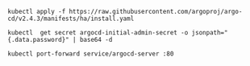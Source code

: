 `kubectl apply -f https://raw.githubusercontent.com/argoproj/argo-cd/v2.4.3/manifests/ha/install.yaml`

`kubectl  get secret argocd-initial-admin-secret -o jsonpath="{.data.password}" | base64 -d`

`kubectl port-forward service/argocd-server :80`